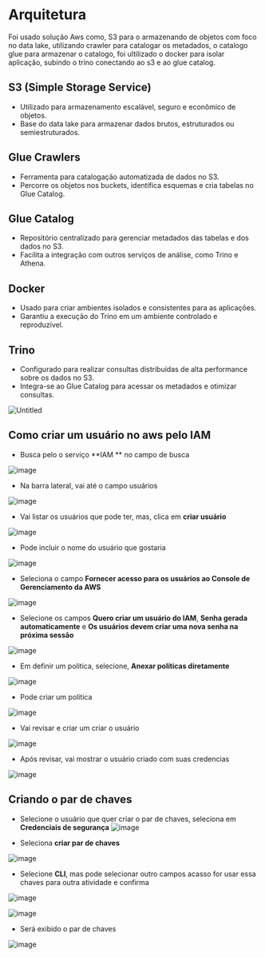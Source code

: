 
# Arquitetura

Foi usado solução Aws como, S3 para o armazenando de objetos com foco no data lake, utilizando crawler para catalogar os metadados, o catalogo glue para armazenar o catalogo, foi ultilizado o docker para isolar aplicação, subindo o trino conectando ao s3 e ao glue catalog.

## S3 (Simple Storage Service)
- Utilizado para armazenamento escalável, seguro e econômico de objetos.
- Base do data lake para armazenar dados brutos, estruturados ou semiestruturados.

## Glue Crawlers
- Ferramenta para catalogação automatizada de dados no S3.
- Percorre os objetos nos buckets, identifica esquemas e cria tabelas no Glue Catalog.

## Glue Catalog
- Repositório centralizado para gerenciar metadados das tabelas e dos dados no S3.
- Facilita a integração com outros serviços de análise, como Trino e Athena.

## Docker
- Usado para criar ambientes isolados e consistentes para as aplicações.
- Garantiu a execução do Trino em um ambiente controlado e reproduzível.

## Trino
- Configurado para realizar consultas distribuídas de alta performance sobre os dados no S3.
- Integra-se ao Glue Catalog para acessar os metadados e otimizar consultas.

![Untitled](https://github.com/user-attachments/assets/317d7d7c-09b8-43d0-9d39-d20bbc07ec85)

## Como criar um usuário no aws pelo **IAM**

- Busca pelo o serviço **IAM ** no campo de busca

![image](https://github.com/user-attachments/assets/42bb1ffa-ba79-4578-b407-c3637f6e6d31)

- Na barra lateral, vai até o campo usuários

![image](https://github.com/user-attachments/assets/bfcdb7d0-f265-4032-aaef-c522f6d6e566)

- Vai listar os usuários que pode ter, mas, clica em **criar usuário**

![image](https://github.com/user-attachments/assets/3e7086f8-ca93-48de-88a9-decc6dc94ab8)

- Pode incluir o nome do usuário que gostaria
  
![image](https://github.com/user-attachments/assets/58d582e0-b010-440f-84cd-978d67ee35f5)

- Seleciona o campo **Fornecer acesso para os usuários ao Console de Gerenciamento da AWS**

![image](https://github.com/user-attachments/assets/3a0d1471-8907-496b-8712-f43bbb057dc6)

- Selecione os campos **Quero criar um usuário do IAM**, **Senha gerada automaticamente** e **Os usuários devem criar uma nova senha na próxima sessão**
  
![image](https://github.com/user-attachments/assets/6058fa8d-c6a3-413a-bc81-76d32786e33b)

- Em definir um politica, selecione, **Anexar políticas diretamente**
  
![image](https://github.com/user-attachments/assets/173c54a5-5e11-4891-97de-17f843113591)

- Pode criar um politica 

![image](https://github.com/user-attachments/assets/0cb47426-cafd-4d3c-8318-088d7df02102)

- Vai revisar e criar um criar o usuário
  
![image](https://github.com/user-attachments/assets/7234beb7-ea25-4471-9535-1c911720be15)

- Após revisar, vai mostrar o usuário criado com suas credencias
  
![image](https://github.com/user-attachments/assets/d37064a7-0b59-43bf-8de2-630dc4b4ab22)

## Criando o par de chaves

- Selecione o usuário que quer criar o par de chaves, seleciona em **Credenciais de segurança**
![image](https://github.com/user-attachments/assets/2f5af592-f859-4624-a93e-b3d29c7fdbef)

- Seleciona **criar par de chaves**

![image](https://github.com/user-attachments/assets/a80dc82e-7976-485f-aa79-9113d9c0224c)

- Selecione **CLI**, mas pode selecionar outro campos acasso for usar essa chaves para outra atividade  e confirma
  
![image](https://github.com/user-attachments/assets/292719c2-505d-4426-96c3-9ad1766d1062)

![image](https://github.com/user-attachments/assets/2b899647-304a-4ea3-8ec9-ea7bf343f985)

- Será exibido o par de chaves
  
![image](https://github.com/user-attachments/assets/a91f0441-2c60-473d-97db-3ea9b617778a)











